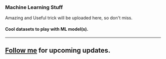 ### Machine Learning Stuff
Amazing and Useful trick will be uploaded here, so don't miss.
#### Cool datasets to play with ML model(s).
----------
[Follow me](https://github.com/vijaypurohit322) for upcoming updates. 
---
